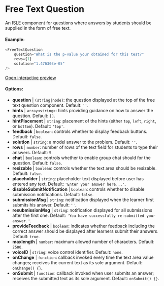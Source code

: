 # Free Text Question

An ISLE component for questions where answers by students should be supplied in the form of free text.

#### Example:

``` js
<FreeTextQuestion 
    question="What is the p-value your obtained for this test?" 
    rows={1} 
    solution="1.476303e-05" 
/>
``` 

[Open interactive preview](https://isle.heinz.cmu.edu/components/free-text-question/)

#### Options:

* __question__ | `(string|node)`: the question displayed at the top of the free text question component. Default: `''`.
* __hints__ | `array<string>`: hints providing guidance on how to answer the question. Default: `[]`.
* __hintPlacement__ | `string`: placement of the hints (either `top`, `left`, `right`, or `bottom`). Default: `'top'`.
* __feedback__ | `boolean`: controls whether to display feedback buttons. Default: `false`.
* __solution__ | `string`: a model answer to the problem. Default: `''`.
* __rows__ | `number`: number of rows of the text field for students to type their answers. Default: `5`.
* __chat__ | `boolean`: controls whether to enable group chat should for the question. Default: `false`.
* __resizable__ | `boolean`: controls whether the text area should be resizable. Default: `false`.
* __placeholder__ | `string`: placeholder text displayed before user has entered any text. Default: `'Enter your answer here...'`.
* __disableSubmitNotification__ | `boolean`: controls whether to disable submission notifications. Default: `false`.
* __submissionMsg__ | `string`: notification displayed when the learner first submits his answer. Default: `''`.
* __resubmissionMsg__ | `string`: notification displayed for all submissions after the first one. Default: `'You have successfully re-submitted your answer.'`.
* __provideFeedback__ | `boolean`: indicates whether feedback including the correct answer should be displayed after learners submit their answers. Default: `true`.
* __maxlength__ | `number`: maximum allowed number of characters. Default: `2500`.
* __voiceID__ | `string`: voice control identifier. Default: `none`.
* __onChange__ | `function`: callback invoked every time the text area value changes; receives the current text as its sole argument. Default: `onChange() {}`.
* __onSubmit__ | `function`: callback invoked when user submits an answer; receives the submitted text as its sole argument. Default: `onSubmit() {}`.
